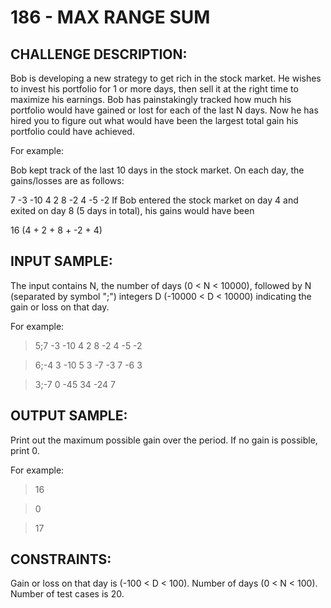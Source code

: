 # 186 - MAX RANGE SUM
## CHALLENGE DESCRIPTION:

Bob is developing a new strategy to get rich in the stock market. He wishes to invest his portfolio for 1 or more days, then sell it at the right time to maximize his earnings. Bob has painstakingly tracked how much his portfolio would have gained or lost for each of the last N days. Now he has hired you to figure out what would have been the largest total gain his portfolio could have achieved.

For example:

Bob kept track of the last 10 days in the stock market. On each day, the gains/losses are as follows:

7 -3 -10 4 2 8 -2 4 -5 -2
If Bob entered the stock market on day 4 and exited on day 8 (5 days in total), his gains would have been

16 (4 + 2 + 8 + -2 + 4)

## INPUT SAMPLE:

The input contains N, the number of days (0 < N < 10000), followed by N (separated by symbol ";") integers D (-10000 < D < 10000) indicating the gain or loss on that day.

For example:

> 5;7 -3 -10 4 2 8 -2 4 -5 -2

> 6;-4 3 -10 5 3 -7 -3 7 -6 3

> 3;-7 0 -45 34 -24 7

## OUTPUT SAMPLE:

Print out the maximum possible gain over the period. If no gain is possible, print 0.

For example:

> 16

> 0

> 17

## CONSTRAINTS:

Gain or loss on that day is (-100 < D < 100).
Number of days (0 < N < 100).
Number of test cases is 20.
